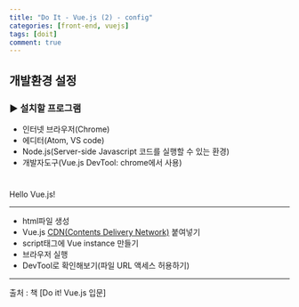 ```yaml
---
title: "Do It - Vue.js (2) - config"
categories: [front-end, vuejs]
tags: [doit]
comment: true
---
```

## 개발환경 설정

### ▶ 설치할 프로그램

- 인터넷 브라우저(Chrome)
- 에디터(Atom, VS code)
- Node.js(Server-side Javascript 코드를 실행할 수 있는 환경)
- 개발자도구(Vue.js DevTool: chrome에서 사용)

# 
Hello Vue.js!

---

- html파일 생성
- Vue.js <a href="https://kr.vuejs.org/v2/guide/installation.html#CDN">CDN(Contents Delivery Network)</a> 붙여넣기
- script태그에 Vue instance 만들기
- 브라우저 실행
- DevTool로 확인해보기(파일 URL 액세스 허용하기)

---

출처 : 책 [Do it! Vue.js 입문]
